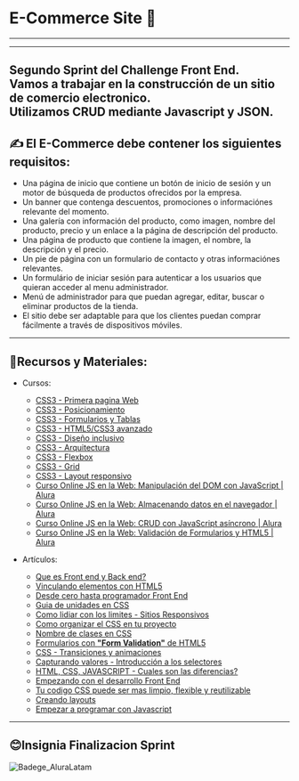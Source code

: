 # E-Commerce Site 🛒
---
---

Segundo Sprint del Challenge Front End. <br>
Vamos a trabajar en la construcción de un sitio de comercio electronico. <br>
Utilizamos CRUD mediante Javascript y JSON.
---

## ✍️ El E-Commerce debe contener los siguientes requisitos:

- Una página de inicio que contiene un botón de inicio de sesión y un motor de búsqueda de productos ofrecidos por la empresa.
- Un banner que contenga descuentos, promociones o informaciónes relevante del momento.
- Una galería con información del producto, como imagen, nombre del producto, precio y un enlace a la página de descripción del producto.
- Una página de producto que contiene la imagen, el nombre, la descripción y el precio.
- Un pie de página con un formulario de contacto y otras informaciónes relevantes.
- Un formulário de iniciar sesión para autenticar a los usuarios que quieran acceder al menu administrador.
- Menú de administrador para que puedan agregar, editar, buscar o eliminar productos de la tienda.
- El sitio debe ser adaptable para que los clientes puedan comprar fácilmente a través de dispositivos móviles.
---

## 🔋Recursos y Materiales:

- Cursos:

  - [CSS3 - Primera pagina Web](https://www.aluracursos.com/curso-online-html5-css3-primera-pagina-web)
  - [CSS3 - Posicionamiento](https://www.aluracursos.com/curso-online-html5-css3-posicionamiento-listas-navegacion)
  - [CSS3 - Formularios y Tablas](https://www.aluracursos.com/curso-online-html5-css3-formularios-tablas)
  - [CSS3 - HTML5/CSS3 avanzado](https://www.aluracursos.com/curso-online-html5-css3-avanzando-css)
  - [CSS3 - Diseño inclusivo](https://www.aluracursos.com/curso-online-accesibilidad-web-introduccion-diseno-inclusivo)
  - [CSS3 - Arquitectura](https://app.aluracursos.com/course/arquitectura-css-descomplicando-problemas)
  - [CSS3 - Flexbox](https://www.aluracursos.com/curso-online-flexbox-posicione-elementos-pantalla)
  - [CSS3 - Grid](https://www.aluracursos.com/curso-online-css-grid-simplificando-layouts)
  - [CSS3 - Layout responsivo](https://www.aluracursos.com/curso-online-layouts-responsivos-layouts-mobile)
  - [Curso Online JS en la Web: Manipulación del DOM con JavaScript | Alura](https://www.aluracursos.com/curso-online-js-web-manipulacion-dom-javascript)
  - [Curso Online JS en la Web: Almacenando datos en el navegador | Alura](https://www.aluracursos.com/curso-online-js-web-almacenando-datos-navegador)
  - [Curso Online JS en la Web: CRUD con JavaScript asíncrono | Alura](https://www.aluracursos.com/curso-online-js-web-crud-javascript-asincrono)
  - [Curso Online JS en la Web: Validación de Formularios y HTML5 | Alura](https://aluracursos.com/course/javascript-web-validacion-formularios-html5)

- Artículos:

  - [Que es Front end y Back end?](https://www.aluracursos.com/blog/que-es-front-end-y-back-end)
  - [Vinculando elementos con HTML5](https://www.aluracursos.com/blog/vinculando-elementos-con-html5)
  - [Desde cero hasta programador Front End](https://www.aluracursos.com/blog/desde-cero-hasta-programador-front-end)
  - [Guia de unidades en CSS](https://www.aluracursos.com/blog/guia-de-unidades-en-css)
  - [Como lidiar con los limites - Sitios Responsivos](https://www.aluracursos.com/blog/como-lidiar-con-los-limites-de-resolucion-en-sitios-responsivos)
  - [Como organizar el CSS en tu proyecto](https://www.aluracursos.com/blog/como-organizar-el-css-en-tu-proyecto)
  - [Nombre de clases en CSS](https://www.aluracursos.com/blog/nombre-de-clases-en-css)
  - [Formularios con __"Form Validation"__ de HTML5](https://www.aluracursos.com/blog/formulario-con-form-validation-de-html5)
  - [CSS - Transiciones y animaciones](https://www.aluracursos.com/blog/css-animaciones-de-transition-y-animation)
  - [Capturando valores - Introducción a los selectores](https://www.aluracursos.com/blog/capturando-valor-del-input-introduccion-a-los-selectores)
  - [HTML, CSS, JAVASCRIPT - Cuales son las diferencias?](https://www.aluracursos.com/blog/html-css-javascript-cuales-son-las-diferencias)
  - [Empezando con el desarrollo Front End](https://www.aluracursos.com/blog/empezando-con-el-desarrollo-front-end)
  - [Tu codigo CSS puede ser mas limpio, flexible y reutilizable](https://www.aluracursos.com/blog/tu-codigo-css-puede-ser-mas-limpio-flexible-y-reutilizable)
  - [Creando layouts](https://www.aluracursos.com/blog/creando-layouts-con-css-grid-layout)
  - [Empezar a programar con Javascript](https://www.aluracursos.com/blog/empezar-a-programar-es-con-javascript)
---
## 😊Insignia Finalizacion Sprint
![Badege_AluraLatam](./)
